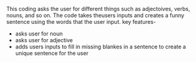 This coding asks the user for different things such as adjectoives, verbs, nouns, and so on. The code takes theusers inputs and creates a funny sentence using the words that the user input.
key features-
- asks user for noun
- asks user for adjective
- adds users inputs to fill in missing blankes in a sentence to create a unique sentence for the user
